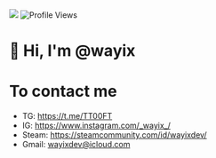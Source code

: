 <img src="https://github-readme-stats.vercel.app/api?username=wayix&amp;show_icons=true&amp;&amp;theme=tokyonight" style="max-width: 100%;">

<img src="https://hits.seeyoufarm.com/api/count/incr/badge.svg?url=https://github.com/wayix/&amp;title=Profile%20Views" alt="Profile Views" style="max-width: 100%;">

# 👋 Hi, I'm @wayix

# To contact me
- TG: https://t.me/TT00FT
- IG: https://www.instagram.com/_wayix_/
- Steam: https://steamcommunity.com/id/wayixdev/
- Gmail: wayixdev@icloud.com

<!---
wayix/wayix is a ✨ special ✨ repository because its `README.md` (this file) appears on your GitHub profile.
You can click the Preview link to take a look at your changes.
--->

